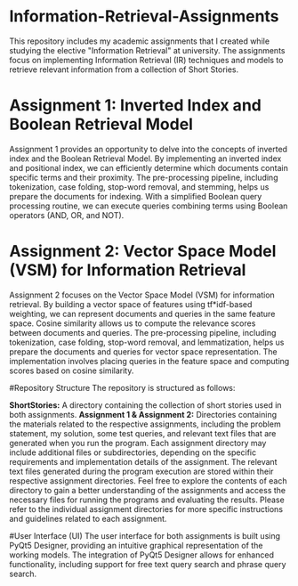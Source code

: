 # Information-Retrieval-Assignments
This repository includes my academic assignments that I created while studying the elective "Information Retrieval" at university. The assignments focus on implementing Information Retrieval (IR) techniques and models to retrieve relevant information from a collection of Short Stories.

# Assignment 1: Inverted Index and Boolean Retrieval Model
Assignment 1 provides an opportunity to delve into the concepts of inverted index and the Boolean Retrieval Model. By implementing an inverted index and positional index, we can efficiently determine which documents contain specific terms and their proximity. The pre-processing pipeline, including tokenization, case folding, stop-word removal, and stemming, helps us prepare the documents for indexing. With a simplified Boolean query processing routine, we can execute queries combining terms using Boolean operators (AND, OR, and NOT).

# Assignment 2: Vector Space Model (VSM) for Information Retrieval
Assignment 2 focuses on the Vector Space Model (VSM) for information retrieval. By building a vector space of features using tf*idf-based weighting, we can represent documents and queries in the same feature space. Cosine similarity allows us to compute the relevance scores between documents and queries. The pre-processing pipeline, including tokenization, case folding, stop-word removal, and lemmatization, helps us prepare the documents and queries for vector space representation. The implementation involves placing queries in the feature space and computing scores based on cosine similarity.

#Repository Structure
The repository is structured as follows:

**ShortStories:** A directory containing the collection of short stories used in both assignments.
**Assignment 1 & Assignment 2:** Directories containing the materials related to the respective assignments, including the problem statement, my solution, some test queries, and relevant text files that are generated when you run the program.
Each assignment directory may include additional files or subdirectories, depending on the specific requirements and implementation details of the assignment. The relevant text files generated during the program execution are stored within their respective assignment directories.
Feel free to explore the contents of each directory to gain a better understanding of the assignments and access the necessary files for running the programs and evaluating the results.
Please refer to the individual assignment directories for more specific instructions and guidelines related to each assignment.


#User Interface (UI)
The user interface for both assignments is built using PyQt5 Designer, providing an intuitive graphical representation of the working models. The integration of PyQt5 Designer allows for enhanced functionality, including support for free text query search and phrase query search.
